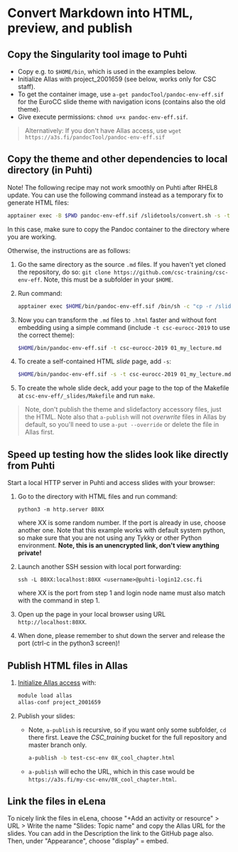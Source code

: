 # Convert Markdown into HTML, preview, and publish

## Copy the Singularity tool image to Puhti

- Copy e.g. to `$HOME/bin`, which is used in the examples below.
- Initialize Allas with project_2001659 (see below, works only for CSC
  staff).
- To get the container image, use `a-get pandocTool/pandoc-env-eff.sif` for the
  EuroCC slide theme with navigation icons (contains also the old theme).
- Give execute permissions: `chmod u+x pandoc-env-eff.sif`.

> Alternatively: If you don't have Allas access, use
`wget https://a3s.fi/pandocTool/pandoc-env-eff.sif`

## Copy the theme and other dependencies to local directory (in Puhti)

Note! The following recipe may not work smoothly on Puhti after RHEL8 update.
You can use the following command instead as a temporary fix to generate HTML
files:

```bash
apptainer exec -B $PWD pandoc-env-eff.sif /slidetools/convert.sh -s -t csc-eurocc-2019 01_my_lecture.md
```

In this case, make sure to copy the Pandoc container to the directory where you
are working.

Otherwise, the instructions are as follows:

1. Go the same directory as the source `.md` files. If you haven't yet cloned
   the repository, do so: `git clone https://github.com/csc-training/csc-env-eff`.
   Note, this must be a subfolder in your `$HOME`.
2. Run command:

   ```bash
   apptainer exec $HOME/bin/pandoc-env-eff.sif /bin/sh -c "cp -r /slidetools/* ."
   ```

3. Now you can transform the `.md` files to `.html` faster and without font
   embedding using a simple command (include `-t csc-eurocc-2019` to use the
   correct theme):

   ```bash
   $HOME/bin/pandoc-env-eff.sif -t csc-eurocc-2019 01_my_lecture.md
   ```

4. To create a self-contained HTML *slide* page, add `-s`:

   ```bash
   $HOME/bin/pandoc-env-eff.sif -s -t csc-eurocc-2019 01_my_lecture.md
   ```

5. To create the whole slide deck, add your page to the top of the Makefile
   at `csc-env-eff/_slides/Makefile` and run `make`.

> Note, don't publish the theme and slidefactory accessory files, just the
HTML. Note also that `a-publish` will not _overwrite_ files in Allas by
default, so you'll need to use `a-put --override` or delete the file in Allas
first.

## Speed up testing how the slides look like directly from Puhti

Start a local HTTP server in Puhti and access slides with your browser:

1. Go to the directory with HTML files and run command:

   ```
   python3 -m http.server 80XX
   ```

   where XX is some random number. If the port is already in use, choose
   another one. Note that this example works with default system python, so
   make sure that you are not using any Tykky or other Python environment.
   **Note, this is an unencrypted link, don't view anything private!**
2. Launch another SSH session with local port forwarding:

   ```
   ssh -L 80XX:localhost:80XX <username>@puhti-login12.csc.fi
   ````

   where XX is the port from step 1 and login node name must also match with
   the command in step 1.
3. Open up the page in your local browser using URL `http://localhost:80XX`.
4. When done, please remember to shut down the server and release the port
   (ctrl-c in the python3 screen)!

## Publish HTML files in Allas

1. [Initialize Allas access](https://docs.csc.fi/data/Allas/using_allas/a_commands/)
   with:

   ```bash
   module load allas
   allas-conf project_2001659
   ```

2. Publish your slides:
   - Note, `a-publish` is recursive, so if you want only some subfolder, `cd`
     there first. Leave the *CSC_training* bucket for the full repository and
     master branch only.

     ```bash
     a-publish -b test-csc-env 0X_cool_chapter.html
     ```

   - `a-publish` will echo the URL, which in this case would be
     `https://a3s.fi/my-csc-env/0X_cool_chapter.html`.

## Link the files in eLena

To nicely link the files in eLena, choose "+Add an activity or resource" >
URL > Write the name "Slides: Topic name" and copy the Allas URL for the
slides. You can add in the Description the link to the GitHub page also.
Then, under "Appearance", choose "display" = embed.
